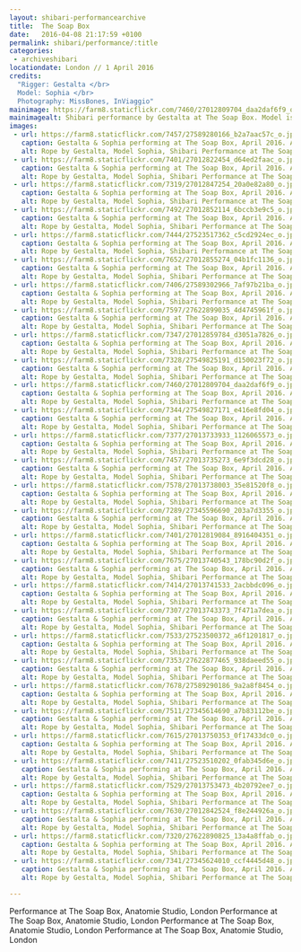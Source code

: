 ```yaml
---
layout: shibari-performancearchive
title:  The Soap Box
date:   2016-04-08 21:17:59 +0100
permalink: shibari/performance/:title
categories:
 - archiveshibari
locationdate: London // 1 April 2016
credits:
  "Rigger: Gestalta </br>
  Model: Sophia </br>
  Photography: MissBones, InViaggio"
mainimage: https://farm8.staticflickr.com/7460/27012809704_daa2daf6f9_o.jpg
mainimagealt: Shibari performance by Gestalta at The Soap Box. Model is Sophia 
images:
 - url: https://farm8.staticflickr.com/7457/27589280166_b2a7aac57c_o.jpg
   caption: Gestalta & Sophia performing at The Soap Box, April 2016. Anatomie Studio, London
   alt: Rope by Gestalta, Model Sophia, Shibari Performance at The Soap Box, Anatomie Studio London
 - url: https://farm8.staticflickr.com/7401/27012822454_d64ed2faac_o.jpg
   caption: Gestalta & Sophia performing at The Soap Box, April 2016. Anatomie Studio, London
   alt: Rope by Gestalta, Model Sophia, Shibari Performance at The Soap Box, Anatomie Studio London
 - url: https://farm8.staticflickr.com/7319/27012847254_20a0e82a80_o.jpg
   caption: Gestalta & Sophia performing at The Soap Box, April 2016. Anatomie Studio, London
   alt: Rope by Gestalta, Model Sophia, Shibari Performance at The Soap Box, Anatomie Studio London
 - url: https://farm8.staticflickr.com/7492/27012852114_6bccb3e9c5_o.jpg
   caption: Gestalta & Sophia performing at The Soap Box, April 2016. Anatomie Studio, London
   alt: Rope by Gestalta, Model Sophia, Shibari Performance at The Soap Box, Anatomie Studio London
 - url: https://farm8.staticflickr.com/7444/27523517362_c5cd2924ec_o.jpg
   caption: Gestalta & Sophia performing at The Soap Box, April 2016. Anatomie Studio, London
   alt: Rope by Gestalta, Model Sophia, Shibari Performance at The Soap Box, Anatomie Studio London
 - url: https://farm8.staticflickr.com/7652/27012855274_04b1fc1136_o.jpg
   caption: Gestalta & Sophia performing at The Soap Box, April 2016. Anatomie Studio, London
   alt: Rope by Gestalta, Model Sophia, Shibari Performance at The Soap Box, Anatomie Studio London
 - url: https://farm8.staticflickr.com/7406/27589302966_7af97b21ba_o.jpg
   caption: Gestalta & Sophia performing at The Soap Box, April 2016. Anatomie Studio, London
   alt: Rope by Gestalta, Model Sophia, Shibari Performance at The Soap Box, Anatomie Studio London
 - url: https://farm8.staticflickr.com/7597/27622899035_4d4745961f_o.jpg
   caption: Gestalta & Sophia performing at The Soap Box, April 2016. Anatomie Studio, London
   alt: Rope by Gestalta, Model Sophia, Shibari Performance at The Soap Box, Anatomie Studio London
 - url: https://farm8.staticflickr.com/7347/27012859784_d3051a7826_o.jpg
   caption: Gestalta & Sophia performing at The Soap Box, April 2016. Anatomie Studio, London
   alt: Rope by Gestalta, Model Sophia, Shibari Performance at The Soap Box, Anatomie Studio London
 - url: https://farm8.staticflickr.com/7328/27549825191_d150023f72_o.jpg
   caption: Gestalta & Sophia performing at The Soap Box, April 2016. Anatomie Studio, London
   alt: Rope by Gestalta, Model Sophia, Shibari Performance at The Soap Box, Anatomie Studio London
 - url: https://farm8.staticflickr.com/7460/27012809704_daa2daf6f9_o.jpg
   caption: Gestalta & Sophia performing at The Soap Box, April 2016. Anatomie Studio, London
   alt: Rope by Gestalta, Model Sophia, Shibari Performance at The Soap Box, Anatomie Studio London
 - url: https://farm8.staticflickr.com/7344/27549827171_e416e8fd04_o.jpg
   caption: Gestalta & Sophia performing at The Soap Box, April 2016. Anatomie Studio, London
   alt: Rope by Gestalta, Model Sophia, Shibari Performance at The Soap Box, Anatomie Studio London
 - url: https://farm8.staticflickr.com/7377/27013733933_1126065573_o.jpg
   caption: Gestalta & Sophia performing at The Soap Box, April 2016. Anatomie Studio, London
   alt: Rope by Gestalta, Model Sophia, Shibari Performance at The Soap Box, Anatomie Studio London
 - url: https://farm8.staticflickr.com/7457/27013735273_6e9f3dcd28_o.jpg
   caption: Gestalta & Sophia performing at The Soap Box, April 2016. Anatomie Studio, London
   alt: Rope by Gestalta, Model Sophia, Shibari Performance at The Soap Box, Anatomie Studio London
 - url: https://farm8.staticflickr.com/7578/27013738003_35e81520f8_o.jpg
   caption: Gestalta & Sophia performing at The Soap Box, April 2016. Anatomie Studio, London
   alt: Rope by Gestalta, Model Sophia, Shibari Performance at The Soap Box, Anatomie Studio London
 - url: https://farm8.staticflickr.com/7289/27345596690_203a7d3355_o.jpg
   caption: Gestalta & Sophia performing at The Soap Box, April 2016. Anatomie Studio, London
   alt: Rope by Gestalta, Model Sophia, Shibari Performance at The Soap Box, Anatomie Studio London
 - url: https://farm8.staticflickr.com/7401/27012819084_8916404351_o.jpg
   caption: Gestalta & Sophia performing at The Soap Box, April 2016. Anatomie Studio, London
   alt: Rope by Gestalta, Model Sophia, Shibari Performance at The Soap Box, Anatomie Studio London
 - url: https://farm8.staticflickr.com/7675/27013740543_178bc90d2f_o.jpg
   caption: Gestalta & Sophia performing at The Soap Box, April 2016. Anatomie Studio, London
   alt: Rope by Gestalta, Model Sophia, Shibari Performance at The Soap Box, Anatomie Studio London
 - url: https://farm8.staticflickr.com/7414/27013741533_2acbbdc096_o.jpg
   caption: Gestalta & Sophia performing at The Soap Box, April 2016. Anatomie Studio, London
   alt: Rope by Gestalta, Model Sophia, Shibari Performance at The Soap Box, Anatomie Studio London
 - url: https://farm8.staticflickr.com/7307/27013743373_7f471a7dea_o.jpg
   caption: Gestalta & Sophia performing at The Soap Box, April 2016. Anatomie Studio, London
   alt: Rope by Gestalta, Model Sophia, Shibari Performance at The Soap Box, Anatomie Studio London
 - url: https://farm8.staticflickr.com/7533/27523500372_a6f1201817_o.jpg
   caption: Gestalta & Sophia performing at The Soap Box, April 2016. Anatomie Studio, London
   alt: Rope by Gestalta, Model Sophia, Shibari Performance at The Soap Box, Anatomie Studio London
 - url: https://farm8.staticflickr.com/7353/27622877465_938daeed55_o.jpg
   caption: Gestalta & Sophia performing at The Soap Box, April 2016. Anatomie Studio, London
   alt: Rope by Gestalta, Model Sophia, Shibari Performance at The Soap Box, Anatomie Studio London
 - url: https://farm8.staticflickr.com/7678/27589290186_9a2a8f8454_o.jpg
   caption: Gestalta & Sophia performing at The Soap Box, April 2016. Anatomie Studio, London
   alt: Rope by Gestalta, Model Sophia, Shibari Performance at The Soap Box, Anatomie Studio London
 - url: https://farm8.staticflickr.com/7511/27345614690_a7b83112be_o.jpg
   caption: Gestalta & Sophia performing at The Soap Box, April 2016. Anatomie Studio, London
   alt: Rope by Gestalta, Model Sophia, Shibari Performance at The Soap Box, Anatomie Studio London
 - url: https://farm8.staticflickr.com/7615/27013750353_0f17433dc0_o.jpg
   caption: Gestalta & Sophia performing at The Soap Box, April 2016. Anatomie Studio, London
   alt: Rope by Gestalta, Model Sophia, Shibari Performance at The Soap Box, Anatomie Studio London
 - url: https://farm8.staticflickr.com/7411/27523510202_0fab345d6e_o.jpg
   caption: Gestalta & Sophia performing at The Soap Box, April 2016. Anatomie Studio, London
   alt: Rope by Gestalta, Model Sophia, Shibari Performance at The Soap Box, Anatomie Studio London
 - url: https://farm8.staticflickr.com/7529/27013753473_4b20792ee7_o.jpg
   caption: Gestalta & Sophia performing at The Soap Box, April 2016. Anatomie Studio, London
   alt: Rope by Gestalta, Model Sophia, Shibari Performance at The Soap Box, Anatomie Studio London
 - url: https://farm8.staticflickr.com/7630/27012842524_f8e244926a_o.jpg
   caption: Gestalta & Sophia performing at The Soap Box, April 2016. Anatomie Studio, London
   alt: Rope by Gestalta, Model Sophia, Shibari Performance at The Soap Box, Anatomie Studio London
 - url: https://farm8.staticflickr.com/7320/27622890825_13a4a8ffab_o.jpg
   caption: Gestalta & Sophia performing at The Soap Box, April 2016. Anatomie Studio, London
   alt: Rope by Gestalta, Model Sophia, Shibari Performance at The Soap Box, Anatomie Studio London
 - url: https://farm8.staticflickr.com/7341/27345624010_ccf4445d48_o.jpg
   caption: Gestalta & Sophia performing at The Soap Box, April 2016. Anatomie Studio, London
   alt: Rope by Gestalta, Model Sophia, Shibari Performance at The Soap Box, Anatomie Studio London

---
```



Performance at The Soap Box, Anatomie Studio, London Performance at The Soap Box, Anatomie Studio, London Performance at The Soap Box, Anatomie Studio, London Performance at The Soap Box, Anatomie Studio, London
